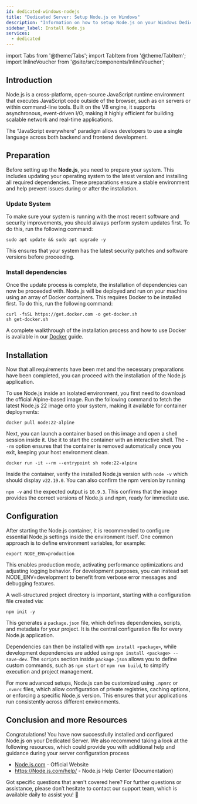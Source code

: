 ```yaml
---
id: dedicated-windows-nodejs
title: "Dedicated Server: Setup Node.js on Windows"
description: "Information on how to setup Node.js on your Windows Dedicated Server from ZAP-Hosting - ZAP-Hosting.com documentation"
sidebar_label: Install Node.js
services:
  - dedicated
---
```


import Tabs from '@theme/Tabs';
import TabItem from '@theme/TabItem';
import InlineVoucher from '@site/src/components/InlineVoucher';

## Introduction

Node.js is a cross-platform, open-source JavaScript runtime environment that executes JavaScript code outside of the browser, such as on servers or within command-line tools. Built on the V8 engine, it supports asynchronous, event-driven I/O, making it highly efficient for building scalable network and real-time applications.

 The “JavaScript everywhere” paradigm allows developers to use a single language across both backend and frontend development.  



<InlineVoucher />



## Preparation

Before setting up the **Node.js**, you need to prepare your system. This includes updating your operating system to the latest version and installing all required dependencies. These preparations ensure a stable environment and help prevent issues during or after the installation.


### Update System
To make sure your system is running with the most recent software and security improvements, you should always perform system updates first. To do this, run the following command:

```
sudo apt update && sudo apt upgrade -y
```
This ensures that your system has the latest security patches and software versions before proceeding.

### Install dependencies
Once the update process is complete, the installation of dependencies can now be proceeded with. Node.js will be deployed and run on your machine using an array of Docker containers. This requires Docker to be installed first. To do this, run the following command: 

```
curl -fsSL https://get.docker.com -o get-docker.sh
sh get-docker.sh
```

A complete walkthrough of the installation process and how to use Docker is available in our [Docker](vserver-windows-docker.md) guide.



## Installation

Now that all requirements have been met and the necessary preparations have been completed, you can proceed with the installation of the Node.js application.


To use Node.js inside an isolated environment, you first need to download the official Alpine-based image. Run the following command to fetch the latest Node.js 22 image onto your system, making it available for container deployments:

```
docker pull node:22-alpine
```

Next, you can launch a container based on this image and open a shell session inside it. Use it to start the container with an interactive shell. The `--rm` option ensures that the container is removed automatically once you exit, keeping your host environment clean.  

```
docker run -it --rm --entrypoint sh node:22-alpine
```

Inside the container, verify the installed Node.js version with `node -v` which should display `v22.19.0`. You can also confirm the npm version by running

`npm -v` and the expected output is `10.9.3`. This confirms that the image provides the correct versions of Node.js and npm, ready for immediate use.



## Configuration

After starting the Node.js container, it is recommended to configure essential Node.js settings inside the environment itself. One common approach is to define environment variables, for example:

```
export NODE_ENV=production
```

This enables production mode, activating performance optimizations and adjusting logging behavior. For development purposes, you can instead set NODE_ENV=development to benefit from verbose error messages and debugging features.  

A well-structured project directory is important, starting with a configuration file created via:

```
npm init -y
```

This generates a `package.json` file, which defines dependencies, scripts, and metadata for your project. It is the central configuration file for every Node.js application.  

Dependencies can then be installed with `npm install <package>`, while development dependencies are added using `npm install <package> --save-dev`. The `scripts` section inside `package.json` allows you to define custom commands, such as `npm start` or `npm run build`, to simplify execution and project management.  

For more advanced setups, Node.js can be customized using `.npmrc` or `.nvmrc` files, which allow configuration of private registries, caching options, or enforcing a specific Node.js version. This ensures that your applications run consistently across different environments.



## Conclusion and more Resources

Congratulations! You have now successfully installed and configured Node.js on your Dedicated Server. We also recommend taking a look at the following resources, which could provide you with additional help and guidance during your server configuration process

- [Node.js.com](https://Node.js.com/) - Official Website
- https://Node.js.com/help/ - Node.js Help Center (Documentation)

Got specific questions that aren't covered here? For further questions or assistance, please don’t hesitate to contact our support team, which is available daily to assist you! 🙂